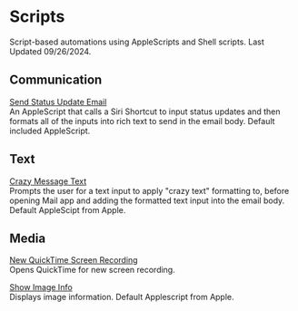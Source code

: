 # Scripts
Script-based automations using AppleScripts and Shell scripts. Last Updated 09/26/2024.

## Communication
[Send Status Update Email](https://github.com/calikasten/scripts/blob/master/Send%20Status%20Update%20Email.scpt) <br>
An AppleScript that calls a Siri Shortcut to input status updates and then formats all of the inputs into rich text to send in the email body. Default included AppleScript.

## Text
[Crazy Message Text](https://github.com/calikasten/scripts/blob/master/Crazy%20Message%20Text.scpt) <br>
Prompts the user for a text input to apply "crazy text" formatting to, before opening Mail app and adding the formatted text input into the email body. Default AppleScipt from Apple.

## Media
[New QuickTime Screen Recording](https://github.com/calikasten/scripts/blob/master/New%20QuickTime%20Screen%20Recording.scpt) <br>
Opens QuickTime for new screen recording. 

[Show Image Info](https://github.com/calikasten/scripts/blob/master/Show%20Image%20Info.applescript) <br>
Displays image information. Default Applescript from Apple.
